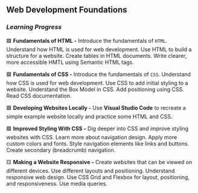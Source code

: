 ## Web Development Foundations

### _Learning Progress_

:green_square: **Fundamentals of HTML -** Introduce the fundamentals of `HTML`. Understand how HTML is used for web development. Use HTML to build a structure for a website. Create tables in HTML documents. Write clearer, more accessible HMTL using Semantic HTML tags.

:green_square: **Fundamentals of CSS -** Introduce the fundamentals of `CSS`. Understand how CSS is used for web development. Use CSS to add initial styling to a website. Understand the Box Model in CSS. Add positioning using CSS. Read CSS documentation.

:green_square: **Developing Websites Locally -** Use **Visual Studio Code** to recreate a simple example website locally and practice some HTML and CSS.

:green_square: **Improved Styling With CSS -** Dig deeper into CSS and improve styling websites with CSS. Learn more about navigation design. Apply more custom colors and fonts. Style navigation elements like links and buttons. Create secondary (breadcrumb) navigation.

:yellow_square: **Making a Website Responsive -** Create websites that can be viewed on different devices. Use different layouts and positioning. Understand responsive web design. Use CSS Grid and Flexbox for layout, positioning, and responsiveness. Use media queries.